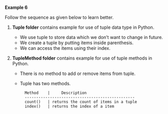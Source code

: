 
**Example 6**

Follow the sequence as given below to learn better.

1. **Tuple folder** contains example for use of tuple data type in Python.

    - We use tuple to store data which we don’t want to change in future.
    - We create a tuple by putting items inside parenthesis.
    - We can access the items using their index.

2. **TupleMethod folder** contains example for use of tuple methods in Python.

    - There is no method to add or remove items from tuple. 
    - Tuple has two methods.

            Method    |     Description
            ------------------------------------------------
            count()   | returns the count of items in a tuple
            index()   | returns the index of a item
